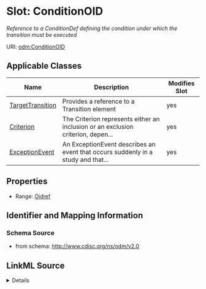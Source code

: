 # Slot: ConditionOID


_Reference to a ConditionDef defining the condition under which the transition must be executed_



URI: [odm:ConditionOID](http://www.cdisc.org/ns/odm/v2.0/ConditionOID)



<!-- no inheritance hierarchy -->




## Applicable Classes

| Name | Description | Modifies Slot |
| --- | --- | --- |
[TargetTransition](TargetTransition.md) | Provides a reference to a Transition element |  yes  |
[Criterion](Criterion.md) | The Criterion represents either an inclusion or an exclusion criterion, depen... |  yes  |
[ExceptionEvent](ExceptionEvent.md) | An ExceptionEvent describes an event that occurs suddenly in a study and that... |  yes  |







## Properties

* Range: [Oidref](Oidref.md)





## Identifier and Mapping Information







### Schema Source


* from schema: http://www.cdisc.org/ns/odm/v2.0




## LinkML Source

<details>
```yaml
name: ConditionOID
description: Reference to a ConditionDef defining the condition under which the transition
  must be executed
from_schema: http://www.cdisc.org/ns/odm/v2.0
rank: 1000
alias: ConditionOID
domain_of:
- TargetTransition
- Criterion
- ExceptionEvent
range: oidref

```
</details>